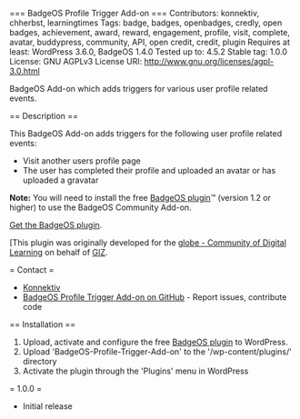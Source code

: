 === BadgeOS Profile Trigger Add-on ===
Contributors: konnektiv, chherbst, learningtimes
Tags: badge, badges, openbadges, credly, open badges, achievement, award, reward, engagement, profile, visit, complete, avatar, buddypress, community, API, open credit, credit, plugin
Requires at least: WordPress 3.6.0, BadgeOS 1.4.0
Tested up to: 4.5.2
Stable tag: 1.0.0
License: GNU AGPLv3
License URI: http://www.gnu.org/licenses/agpl-3.0.html

BadgeOS Add-on which adds triggers for various user profile related events.

== Description ==

This BadgeOS Add-on adds triggers for the following user profile related events:

* Visit another users profile page
* The user has completed their profile and uploaded an avatar or has uploaded a gravatar

**Note:** You will need to install the free [BadgeOS plugin](http://wordpress.org/extend/plugins/badgeos/ "BadgeOS")&trade; (version 1.2 or higher) to use the BadgeOS Community Add-on.

[Get the BadgeOS plugin](http://wordpress.org/extend/plugins/badgeos/ "BadgeOS").

[This plugin was originally developed for the [globe - Community of Digital Learning](https://quality4digitallearning.org/) on behalf of [GIZ](https://www.giz.de/).

= Contact =

* [Konnektiv](http://konnektiv.de/)
* [BadgeOS Profile Trigger Add-on on GitHub](https://github.com/konnektiv/BadgeOS-Profile-Trigger-Add-on) - Report issues, contribute code

== Installation ==

1. Upload, activate and configure the free [BadgeOS plugin](http://wordpress.org/extend/plugins/badgeos/ "BadgeOS") to WordPress.
2. Upload 'BadgeOS-Profile-Trigger-Add-on' to the '/wp-content/plugins/' directory
3. Activate the plugin through the 'Plugins' menu in WordPress

= 1.0.0 =
* Initial release
